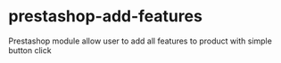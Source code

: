 # prestashop-add-features
Prestashop module allow user to add all features to product with simple button click
